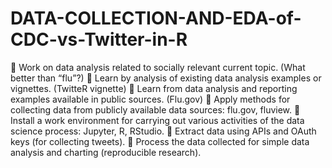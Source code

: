 # DATA-COLLECTION-AND-EDA-of-CDC-vs-Twitter-in-R
 Work on data analysis related to socially relevant current topic. (What better than “flu”?)  Learn by analysis of existing data analysis examples or vignettes. (TwitteR vignette)  Learn from data analysis and reporting examples available in public sources. (Flu.gov)  Apply methods for collecting data from publicly available data sources: flu.gov, fluview.  Install a work environment for carrying out various activities of the data science process: Jupyter, R, RStudio.  Extract data using APIs and OAuth keys (for collecting tweets).  Process the data collected for simple data analysis and charting (reproducible research).
